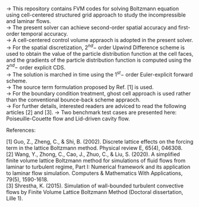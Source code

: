 -> This repository contains FVM codes for solving Boltzmann equation using cell-centered structured grid approach to study the incompressible and laminar flows.    
-> The present solver can achieve second-order spatial accuracy and first-order temporal accuracy.  
-> A cell-centered control volume appraoch is adopted in the present solver.  
-> For the spatial discretization, $2^{nd}-$ order Upwind Difference scheme is used to obtain the value of the particle distribution function at the cell faces, and the gradients of the particle distribution function is computed using the $2^{nd}-$ order explicit CDS.  
-> The solution is marched in time using the $1^{st}-$ order Euler-explicit forward scheme.  
-> The source term formulation proposed by Ref. [1] is used.  
-> For the boundary condition treatment, ghost cell approach is used rather than the conventional bounce-back scheme appraoch.  
-> For further details, interested readers are adviced to read the following articles [2] and [3].
-> Two benchmark test cases are presented here: Poiseuille-Couette flow and Lid-driven cavity flow.  

References:  

[1] Guo, Z., Zheng, C., & Shi, B. (2002). Discrete lattice effects on the forcing term in the lattice Boltzmann method. Physical review E, 65(4), 046308.  
[2] Wang, Y., Zhong, C., Cao, J., Zhuo, C., & Liu, S. (2020). A simplified finite volume lattice Boltzmann method for simulations of fluid flows from laminar to turbulent regime, Part I: Numerical framework and its application to laminar flow simulation. Computers & Mathematics With Applications, 79(5), 1590-1618.  
[3] Shrestha, K. (2015). Simulation of wall-bounded turbulent convective flows by Finite Volume Lattice Boltzmann Method (Doctoral dissertation, Lille 1).
